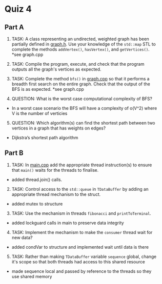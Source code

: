 Quiz 4
======

Part A
------

1) TASK: A class representing an undirected, weighted graph has been partially defined in [graph.h](./a/graph.h). Use your knowledge of the `std::map` STL to complete the methods `addVertex()`, `hasVertex()`, and `getVertices()`.
*see graph.cpp

2) TASK: Compile the program, execute, and check that the program outputs all the graph's vertices as expected.

3) TASK: Complete the method `bfs()` in [graph.cpp](./a/graph.cpp) so that it performs a breadth first search on the entire graph. Check that the output of the BFS is as expected.
*see graph.cpp

4) QUESTION: What is the worst case computational complexity of BFS?
* In a worst case scenario the BFS will have a complexity of o(V^2) where V is the number of verticies

5) QUESTION: Which algorithm(s) can find the shortest path between two vertices in a graph that has weights on edges?
* Dijkstra’s shortest path algorithm

Part B
------

1) TASK: In [main.cpp](./b/main.cpp) add the appropriate thread instruction(s) to ensure that `main()` waits for the threads to finalise.
* added thread.join() calls.

2) TASK: Control access to the `std::queue` in `TDataBuffer` by adding an appropriate thread mechanism to the struct.
* added mutex to structure

3) TASK: Use the mechanism in threads `fibonacci` and `printToTerminal`.
* added lockguard calls in main to preserve data integrity

4) TASK: Implement the mechanism to make the `consumer` thread wait for new data?
* added condVar to structure and implemented wait until data is there

5) TASK: Rather than making `TDataBuffer` variable `sequence` global, change it's scope so that both threads had access to this shared resource
* made sequence local and passed by reference to the threads so they use shared memory
